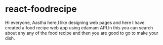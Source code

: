 # react-foodrecipe

Hi everyone,
Aastha here,I like designing web pages and here I have created a food recipe web app using edamam API.In this you can search about any any of the food recipe and then you are good to go to make your dish.
